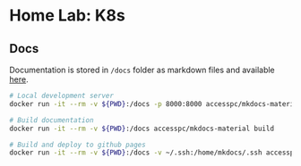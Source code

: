 # Home Lab: K8s

## Docs

Documentation is stored in `/docs` folder as markdown files and available [here](https://accesspc.github.io/home-lab-k8s/).

```bash
# Local development server
docker run -it --rm -v ${PWD}:/docs -p 8000:8000 accesspc/mkdocs-material
```

```bash
# Build documentation
docker run -it --rm -v ${PWD}:/docs accesspc/mkdocs-material build
```

```bash
# Build and deploy to github pages
docker run -it --rm -v ${PWD}:/docs -v ~/.ssh:/home/mkdocs/.ssh accesspc/mkdocs-material gh-deploy
```
